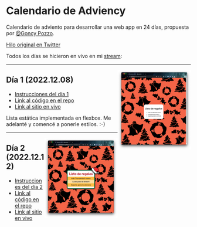 # Calendario de Adviency

Calendario de adviento para desarrollar una web app en 24 días, propuesta por [@Goncy Pozzo](https://twitter.com/goncy).

[Hilo original en Twitter](https://twitter.com/goncy/status/1597581725382721538)

Todos los días se hicieron en vivo en mi [stream](https://twitch.tv/matiasbaldanza):

<hr>

[<img align="right" src="assets/day-01-screenshot.png" width="200">](https://matiasbaldanza.github.io/adviency-2022/day-01/)

## Día 1 (2022.12.08)

- [Instrucciones del día 1](https://twitter.com/goncy/status/1597581740746637314)
- [Link al código en el repo](https://github.com/matiasbaldanza/adviency-2022/tree/main/day-01)
- [Link al sitio en vivo](https://matiasbaldanza.github.io/adviency-2022/day-01/)

Lista estática implementada en flexbox. Me adelanté y comencé a ponerle estilos. :-)

<hr>

[<img align="right" src="assets/day-02-screenshot.jpg" width="200">](https://matiasbaldanza.github.io/adviency-2022/day-02/)

## Día 2 (2022.12.12)

- [Instrucciones del día 2](https://twitter.com/goncy/status/1598688587154849792)
- [Link al código en el repo](https://github.com/matiasbaldanza/adviency-2022/tree/main/day-02)
- [Link al sitio en vivo](https://matiasbaldanza.github.io/adviency-2022/day-02/)

